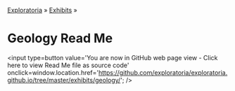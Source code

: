 [Exploratoria]( http://exploratoria.github.io ) &raquo; [Exhibits]( http://exploratoria.github.io/exhibits/ ) &raquo;

Geology Read Me
====

<span style=display:none; >[You are now in GitHub source code view - click here to view Read Me file as a web page]( http://exploratoria.github.io/exhibits/geology/index.html "View file as a web page." ) </span>
<input type=button value='You are now in GitHub web page view - Click here to view Read Me file as source code' onclick=window.location.href='https://github.com/exploratoria/exploratoria.github.io/tree/master/exhibits/geology/'; />


